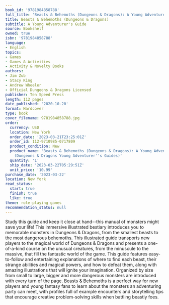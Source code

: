 ```yaml
---
book_id: '9781984858788'
full_title: 'Beasts & Behemoths (Dungeons & Dragons): A Young Adventurer''s Guide'
title: Beasts & Behemoths (Dungeons & Dragons)
subtitle: A Young Adventurer's Guide
source: Bookshelf
owned: true
isbn: '9781984858788'
language:
- English
topics:
- Games
- Games & Activities
- Activity & Novelty Books
authors:
- Jim Zub
- Stacy King
- Andrew Wheeler
- Official Dungeons & Dragons Licensed
publisher: Ten Speed Press
length: 112 pages
date_published: '2020-10-20'
format: Hardcover
type: book
cover_filename: 9781984858788.jpg
order:
  currency: USD
  location: New York
  order_date: '2023-03-21T23:25:01Z'
  order_id: 112-9710985-0717809
  product_condition: New
  product_name: 'Beasts & Behemoths (Dungeons & Dragons): A Young Adventurer''s Guide
    (Dungeons & Dragons Young Adventurer''s Guides)'
  quantity: '1'
  ship_date: '2023-03-22T05:29:51Z'
  unit_price: '10.99'
purchase_date: '2023-03-22'
location: New York
read_status:
  start: true
  finish: true
  like: true
theme: role-playing games
recommendation_status: null
---
```

Study this guide and keep it close at hand--this manual of monsters might save your life! This immersive illustrated bestiary introduces you to memorable monsters in Dungeons & Dragons, from the smallest beasts to the most dangerous behemoths.
This illustrated guide transports new players to the magical world of Dungeons & Dragons and presents a one-of-a-kind course on the unusual creatures, from the minuscule to the massive, that fill the fantastic world of the game. This guide features easy-to-follow and entertaining explanations of where to find each beast, their strange abilities and magical powers, and how to defeat them, along with amazing illustrations that will ignite your imagination. Organized by size from small to large, bigger and more dangerous monsters are introduced with every turn of the page.
Beasts & Behemoths is a perfect way for new players and young fantasy fans to learn about the monsters an adventuring party can meet, with profiles full of example encounters and storytelling tips that encourage creative problem-solving skills when battling beastly foes.
